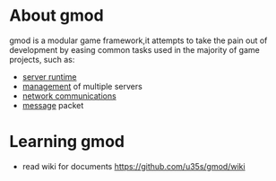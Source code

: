 # About gmod
gmod is a modular game framework,it attempts to take the pain out of development by easing common tasks used in the majority of game projects, such as:

- [server runtime](https://github.com/u35s/gmod/wiki/server_runtime)
- [management](https://github.com/u35s/gmod/wiki/server_management) of multiple servers
- [network communications](https://github.com/u35s/gmod/wiki/net)
- [message](//github.com/u35s/gmod/wiki/msg) packet


# Learning gmod

* read wiki for documents https://github.com/u35s/gmod/wiki
